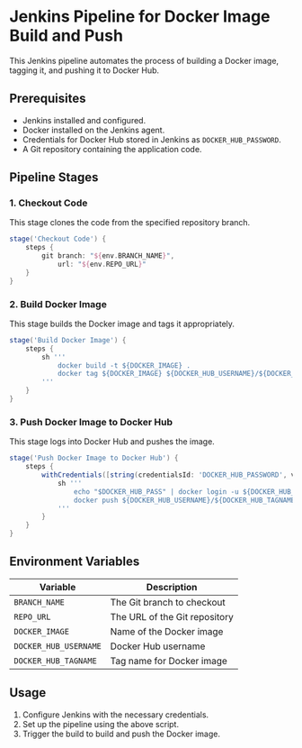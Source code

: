 # Jenkins Pipeline for Docker Image Build and Push

This Jenkins pipeline automates the process of building a Docker image, tagging it, and pushing it to Docker Hub.

## Prerequisites
- Jenkins installed and configured.
- Docker installed on the Jenkins agent.
- Credentials for Docker Hub stored in Jenkins as `DOCKER_HUB_PASSWORD`.
- A Git repository containing the application code.

## Pipeline Stages

### 1. Checkout Code
This stage clones the code from the specified repository branch.

```groovy
stage('Checkout Code') {
    steps {
        git branch: "${env.BRANCH_NAME}",
            url: "${env.REPO_URL}"
    }
}
```

### 2. Build Docker Image
This stage builds the Docker image and tags it appropriately.

```groovy
stage('Build Docker Image') {
    steps {
        sh '''
            docker build -t ${DOCKER_IMAGE} .
            docker tag ${DOCKER_IMAGE} ${DOCKER_HUB_USERNAME}/${DOCKER_HUB_TAGNAME}:${DOCKER_IMAGE}
        '''
    }
}
```

### 3. Push Docker Image to Docker Hub
This stage logs into Docker Hub and pushes the image.

```groovy
stage('Push Docker Image to Docker Hub') {
    steps {
        withCredentials([string(credentialsId: 'DOCKER_HUB_PASSWORD', variable: 'DOCKER_HUB_PASS')]) {
            sh '''
                echo "$DOCKER_HUB_PASS" | docker login -u ${DOCKER_HUB_USERNAME} --password-stdin
                docker push ${DOCKER_HUB_USERNAME}/${DOCKER_HUB_TAGNAME}:${DOCKER_IMAGE}
            '''
        }
    }
}
```

## Environment Variables
| Variable | Description |
|----------|-------------|
| `BRANCH_NAME` | The Git branch to checkout |
| `REPO_URL` | The URL of the Git repository |
| `DOCKER_IMAGE` | Name of the Docker image |
| `DOCKER_HUB_USERNAME` | Docker Hub username |
| `DOCKER_HUB_TAGNAME` | Tag name for Docker image |

## Usage
1. Configure Jenkins with the necessary credentials.
2. Set up the pipeline using the above script.
3. Trigger the build to build and push the Docker image.


